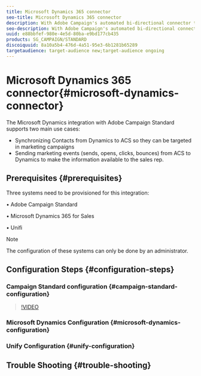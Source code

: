```yaml
---
title: Microsoft Dynamics 365 connector
seo-title: Microsoft Dynamics 365 connector
description: With Adobe Campaign's automated bi-directional connector to MS Dynamics, you can activate your CRM data on both online and offline channels. Customer engagement data including sends, opens, and clicks, is also automatically fed into Dynamics to provide visibility to all parts of your organization.
seo-description: With Adobe Campaign's automated bi-directional connector to MS Dynamics, you can activate your CRM data on both online and offline channels. Customer engagement data including sends, opens, and clicks, is also automatically fed into Dynamics to provide visibility to all parts of your organization.
uuid: e88bbfef-980e-4e5d-80ba-e9bd177cb435
products: SG_CAMPAIGN/STANDARD
discoiquuid: 8a10a5b4-476d-4a51-95e3-6b1281b65289
targetaudience: target-audience new;target-audience ongoing
---
```


# Microsoft Dynamics 365 connector{#microsoft-dynamics-connector}

The Microsoft Dynamics integration with Adobe Campaign Standard supports two main use cases:

* Synchronizing Contacts from Dynamics to ACS so they can be targeted in marketing campaigns 
* Sending marketing events (sends, opens, clicks, bounces) from ACS to Dynamics to make the information available to the sales rep.

## Prerequisites {#prerequisites}

Three systems need to be provisioned for this integration:

• Adobe Campaign Standard

• Microsoft Dynamics 365 for Sales

• Unifi

>[!NOTE]
>
>The configuration of these systems can only be done by an administrator.

## Configuration Steps {#configuration-steps}

### Campaign Standard configuration {#campaign-standard-configuration}

>[!VIDEO](https://video.tv.adobe.com/v/16831/?quality=9)

### Microsoft Dynamics Configuration {#microsoft-dynamics-configuration}

### Unify Configuration {#unify-configuration}

## Trouble Shooting {#trouble-shooting}

<!--
<related-links>
<a href="https://docs.campaign.adobe.com/doc/standard/en/api/ACS_API.html#setting-up-api-access" target="_blank">Setting up an API access in ACS - Documentation</a>
<a href="https://www.adobe.io/authentication/auth-methods.html#!AdobeDocs/adobeio-auth/master/AuthenticationOverview/ServiceAccountIntegration.md" target="_blank">Service Account Integration - Documentation </a>
<a href="https://docs.microsoft.com/en-us/azure/active-directory/develop/quickstart-register-app" target="_blank">Register an application with the Microsoft identity platform - MS Documentation</a>
<a href="https://docs.microsoft.com/en-us/azure/active-directory/develop/quickstart-configure-app-access-web-apis#add-credentials-to-your-web-application" target="_blank">Add permissions to access web APIs - MS Documentation</a>
<a href="https://docs.microsoft.com/en-us/azure/active-directory/fundamentals/add-users-azure-active-directory#add-a-new-user" target="_blank">Add a new user using the Azure Active Directory portal.</a>
</related-links>
-->

